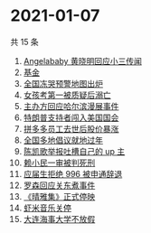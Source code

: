 # 2021-01-07

共 15 条

<!-- BEGIN ZHIHUSEARCH -->
<!-- 最后更新时间 Thu Jan 07 2021 13:26:47 GMT+0800 (CST) -->
1. [Angelababy 黄晓明回应小三传闻](https://www.zhihu.com/search?q=黄晓明baby)
1. [基金](https://www.zhihu.com/search?q=基金)
1. [全国冻哭预警地图出炉](https://www.zhihu.com/search?q=全国冻哭预警)
1. [女孩考第一被质疑后溺亡](https://www.zhihu.com/search?q=女孩考第一被质疑)
1. [主办方回应哈尔滨漫展事件](https://www.zhihu.com/search?q=哈尔滨漫展)
1. [特朗普支持者闯入美国国会](https://www.zhihu.com/search?q=特朗普支持者)
1. [拼多多员工去世后股价暴涨](https://www.zhihu.com/search?q=拼多多股价)
1. [全国多地倡议就地过年](https://www.zhihu.com/search?q=就地过年)
1. [陈凯歌举报吐槽自己的 up 主](https://www.zhihu.com/search?q=陈凯歌举报)
1. [赖小民一审被判死刑](https://www.zhihu.com/search?q=赖小民)
1. [应届生拒绝 996 被申通辞退](https://www.zhihu.com/search?q=申通996)
1. [罗森回应关东煮事件](https://www.zhihu.com/search?q=罗森关东煮)
1. [《晴雅集》正式停映](https://www.zhihu.com/search?q=晴雅集)
1. [虾米音乐关停](https://www.zhihu.com/search?q=虾米音乐)
1. [大连海事大学不放假](https://www.zhihu.com/search?q=大连海事大学)
<!-- END ZHIHUSEARCH -->
